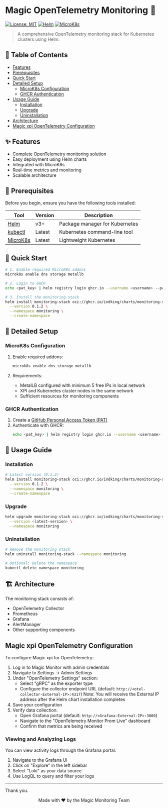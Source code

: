 # Magic OpenTelemetry Monitoring 🎯
[![License: MIT](https://img.shields.io/badge/License-MIT-yellow.svg)](https://opensource.org/licenses/MIT)
[![Helm](https://img.shields.io/badge/Helm-v3-blue)](https://helm.sh)
[![MicroK8s](https://img.shields.io/badge/MicroK8s-Latest-orange)](https://microk8s.io)

> A comprehensive OpenTelemetry monitoring stack for Kubernetes clusters using Helm.

## 📑 Table of Contents
- [Features](#-features)
- [Prerequisites](#-prerequisites)
- [Quick Start](#-quick-start)
- [Detailed Setup](#-detailed-setup)
  - [MicroK8s Configuration](#microk8s-configuration)
  - [GHCR Authentication](#ghcr-authentication)
- [Usage Guide](#-usage-guide)
  - [Installation](#installation)
  - [Upgrade](#upgrade)
  - [Uninstallation](#uninstallation)
- [Architecture](#-architecture)
- [Magic xpi OpenTelemetry Configuration](#magic-xpi-opentelemetry-configuration)

## ✨ Features
- Complete OpenTelemetry monitoring solution
- Easy deployment using Helm charts
- Integrated with MicroK8s
- Real-time metrics and monitoring
- Scalable architecture

## 🔧 Prerequisites

Before you begin, ensure you have the following tools installed:

| Tool | Version | Description |
|------|---------|-------------|
| [Helm](https://helm.sh/docs/intro/install/) | v3+ | Package manager for Kubernetes |
| [kubectl](https://kubernetes.io/docs/tasks/tools/) | Latest | Kubernetes command-line tool |
| [MicroK8s](https://microk8s.io/) | Latest | Lightweight Kubernetes |

## 🚀 Quick Start

```bash
# 1. Enable required MicroK8s addons
microk8s enable dns storage metallb

# 2. Login to GHCR
echo <pat_key> | helm registry login ghcr.io --username <username> --password-stdin

# 3. Install the monitoring stack
helm install monitoring-stack oci://ghcr.io/indking/charts/monitoring-stack \
  --version 0.1.2 \
  --namespace monitoring \
  --create-namespace
```

## 📖 Detailed Setup

### MicroK8s Configuration

1. Enable required addons:
   ```bash
   microk8s enable dns storage metallb
   ```

2. Requirements:
   - MetalLB configured with minimum 5 free IPs in local network
   - XPI and Kubernetes cluster nodes in the same network
   - Sufficient resources for monitoring components

### GHCR Authentication

1. Create a [GitHub Personal Access Token (PAT)](https://github.com/settings/tokens)
2. Authenticate with GHCR:
   ```bash
   echo <pat_key> | helm registry login ghcr.io --username <username> --password-stdin
   ```

## 🔨 Usage Guide

### Installation

```bash
# Latest version (0.1.2)
helm install monitoring-stack oci://ghcr.io/indking/charts/monitoring-stack \
  --version 0.1.2 \
  --namespace monitoring \
  --create-namespace
```

### Upgrade

```bash
helm upgrade monitoring-stack oci://ghcr.io/indking/charts/monitoring-stack \
  --version <latest-version> \
  --namespace monitoring
```

### Uninstallation

```bash
# Remove the monitoring stack
helm uninstall monitoring-stack --namespace monitoring

# Optional: Delete the namespace
kubectl delete namespace monitoring
```

## 🏗 Architecture

The monitoring stack consists of:
- OpenTelemetry Collector
- Prometheus
- Grafana
- AlertManager
- Other supporting components

## Magic xpi OpenTelemetry Configuration

To configure Magic xpi for OpenTelemetry:

1. Log in to Magic Monitor with admin credentials
2. Navigate to Settings -> Admin Settings
3. Under "OpenTelemetry Settings" section:
   - Select "gRPC" as the exporter type
   - Configure the collector endpoint URL (default: `http://<otel-collector-External-IP>:4317`)
     Note: You will receive the External IP address after the Helm chart installation completes
4. Save your configuration
5. Verify data collection:
   - Open Grafana portal (default: `http://<Grafana-External-IP>:3000`)
   - Navigate to the "OpenTelemetry Monitor Prom Live" dashboard
   - Confirm that metrics are being received

### Viewing and Analyzing Logs
You can view activity logs through the Grafana portal:
1. Navigate to the Grafana UI
2. Click on "Explore" in the left sidebar
3. Select "Loki" as your data source
4. Use LogQL to query and filter your logs
---

Thank you.

<div align="center">
Made with ❤️ by the Magic Monitoring Team
</div>
